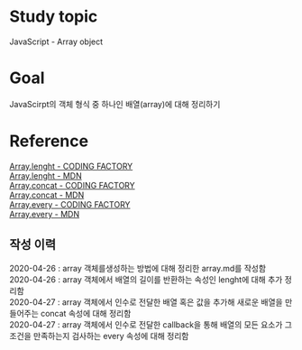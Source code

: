 # Study topic
  
JavaScript - Array object  
  
# Goal
  
JavaScirpt의 객체 형식 중 하나인 배열(array)에 대해 정리하기  
  
# Reference
  
<a href = "https://www.codingfactory.net/10444" target = "_blank">Array.lenght - CODING FACTORY</a>  
<a href = "https://developer.mozilla.org/ko/docs/Web/JavaScript/Reference/Global_Objects/Array/length" target = "_blank">Array.lenght - MDN</a>  
<a href = "https://www.codingfactory.net/10446" target = "_blank">Array.concat - CODING FACTORY</a>  
<a href = "https://developer.mozilla.org/ko/docs/Web/JavaScript/Reference/Global_Objects/Array/concat" target = "_blank">Array.concat - MDN</a>  
<a href = "https://www.codingfactory.net/10866" target = "_blank">Array.every - CODING FACTORY</a>  
<a href = "https://developer.mozilla.org/ko/docs/Web/JavaScript/Reference/Global_Objects/Array/every" target = "_blank">Array.every - MDN</a>  
  
## 작성 이력
  
2020-04-26 : array 객체를생성하는 방법에 대해 정리한 array.md를 작성함  
2020-04-26 : array 객체에서 배열의 길이를 반환하는 속성인 lenght에 대해 추가 정리함  
2020-04-27 : array 객체에서 인수로 전달한 배열 혹은 값을 추가해 새로운 배열을 만들어주는 concat 속성에 대해 정리함  
2020-04-27 : array 객체에서 인수로 전달한 callback을 통해 배열의 모든 요소가 그 조건을 만족하는지 검사하는 every 속성에 대해 정리함  
